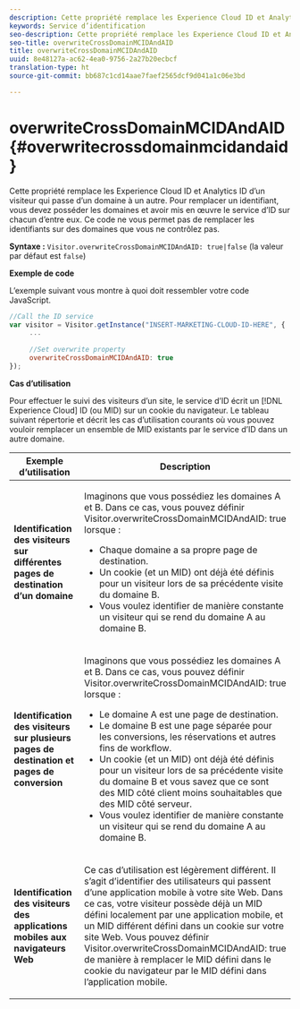 ```yaml
---
description: Cette propriété remplace les Experience Cloud ID et Analytics ID d’un visiteur qui passe d’un domaine à un autre. Pour remplacer un identifiant, vous devez posséder les domaines et avoir mis en œuvre le service d’ID sur chacun d’entre eux. Ce code ne vous permet pas de remplacer les identifiants sur des domaines que vous ne contrôlez pas.
keywords: Service d’identification
seo-description: Cette propriété remplace les Experience Cloud ID et Analytics ID d’un visiteur qui passe d’un domaine à un autre. Pour remplacer un identifiant, vous devez posséder les domaines et avoir mis en œuvre le service d’ID sur chacun d’entre eux. Ce code ne vous permet pas de remplacer les identifiants sur des domaines que vous ne contrôlez pas.
seo-title: overwriteCrossDomainMCIDAndAID
title: overwriteCrossDomainMCIDAndAID
uuid: 8e48127a-ac62-4ea0-9756-2a27b20ecbcf
translation-type: ht
source-git-commit: bb687c1cd14aae7faef2565dcf9d041a1c06e3bd

---
```



# overwriteCrossDomainMCIDAndAID{#overwritecrossdomainmcidandaid}

Cette propriété remplace les Experience Cloud ID et Analytics ID d’un visiteur qui passe d’un domaine à un autre. Pour remplacer un identifiant, vous devez posséder les domaines et avoir mis en œuvre le service d’ID sur chacun d’entre eux. Ce code ne vous permet pas de remplacer les identifiants sur des domaines que vous ne contrôlez pas.

**Syntaxe :** `Visitor.overwriteCrossDomainMCIDAndAID: true|false` (la valeur par défaut est `false`)

**Exemple de code**

L’exemple suivant vous montre à quoi doit ressembler votre code JavaScript.

```js
//Call the ID service 
var visitor = Visitor.getInstance("INSERT-MARKETING-CLOUD-ID-HERE", { 
     ... 
 
     //Set overwrite property 
     overwriteCrossDomainMCIDAndAID: true 
}); 
```

**Cas d’utilisation**

Pour effectuer le suivi des visiteurs d’un site, le service d’ID écrit un [!DNL Experience Cloud] ID (ou MID) sur un cookie du navigateur. Le tableau suivant répertorie et décrit les cas d’utilisation courants où vous pouvez vouloir remplacer un ensemble de MID existants par le service d’ID dans un autre domaine.

<table id="table_FC1AF6551D6646E0BF1C4FB7C1316EBB"> 
 <thead> 
  <tr> 
   <th colname="col1" class="entry"> Exemple d’utilisation </th> 
   <th colname="col2" class="entry"> Description </th> 
  </tr> 
 </thead>
 <tbody> 
  <tr> 
   <td colname="col1"> <p> <b>Identification des visiteurs sur différentes pages de destination d’un domaine</b> </p> </td> 
   <td colname="col2"> <p>Imaginons que vous possédiez les domaines A et B. Dans ce cas, vous pouvez définir <span class="codeph">Visitor.overwriteCrossDomainMCIDAndAID: true</span> lorsque : </p> <p> 
     <ul id="ul_FB4704BFE7134F1688E34BF1A36627B7"> 
      <li id="li_FF71FD1FB9DD4702B675A140FAD2B481">Chaque domaine a sa propre page de destination. </li> 
      <li id="li_78F75469D32D473B93148B46D35E67F1">Un cookie (et un MID) ont déjà été définis pour un visiteur lors de sa précédente visite du domaine B. </li> 
      <li id="li_305CE5138EEB43D3BF9CE38D1E7FFA04">Vous voulez identifier de manière constante un visiteur qui se rend du domaine A au domaine B. </li> 
     </ul> </p> </td> 
  </tr> 
  <tr> 
   <td colname="col1"> <p> <b>Identification des visiteurs sur plusieurs pages de destination et pages de conversion</b> </p> </td> 
   <td colname="col2"> <p>Imaginons que vous possédiez les domaines A et B. Dans ce cas, vous pouvez définir <span class="codeph">Visitor.overwriteCrossDomainMCIDAndAID: true</span> lorsque : </p> 
    <ul id="ul_7BEBFD523A2F47AFB6963536E43692D0"> 
     <li id="li_71586080489340E2A6C0B263F231E3DE">Le domaine A est une page de destination. </li> 
     <li id="li_4E3D3CB380EE4F1BAC4CD752194AE8DE">Le domaine B est une page séparée pour les conversions, les réservations et autres fins de workflow. </li> 
     <li id="li_FB393B16CFAC4D2D9B2328EBA4573C1A">Un cookie (et un MID) ont déjà été définis pour un visiteur lors de sa précédente visite du domaine B et vous savez que ce sont des MID côté client moins souhaitables que des MID côté serveur. </li> 
     <li id="li_36FC138530A4476A995C0F9FD73C41DE">Vous voulez identifier de manière constante un visiteur qui se rend du domaine A au domaine B. </li> 
    </ul> </td> 
  </tr> 
  <tr> 
   <td colname="col1"> <p> <b>Identification des visiteurs des applications mobiles aux navigateurs Web</b> </p> </td> 
   <td colname="col2"> <p>Ce cas d’utilisation est légèrement différent. Il s’agit d’identifier des utilisateurs qui passent d’une application mobile à votre site Web. Dans ce cas, votre visiteur possède déjà un MID défini localement par une application mobile, et un MID différent défini dans un cookie sur votre site Web. Vous pouvez définir <span class="codeph">Visitor.overwriteCrossDomainMCIDAndAID: true</span> de manière à remplacer le MID défini dans le cookie du navigateur par le MID défini dans l’application mobile. </p> </td> 
  </tr> 
 </tbody> 
</table>

